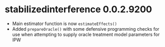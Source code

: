 # stabilizedinterference 0.0.2.9200

* Main estimator function is now `estimateEffects()`
* Added `prepareOracle()` with some defensive programming checks for use when attempting to supply oracle treatment model parameters for IPW
